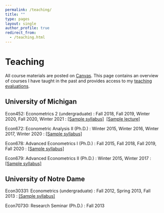 ```yaml
---
permalink: /teaching/
title: ""
type: pages
layout: single
author_profile: true
redirect_from: 
  - /teaching.html
---
```

# Teaching
All course materials are posted on [Canvas](https://umich.instructure.com). This page contains an overview of courses I have taught in the past and provides access to my [teaching evaluations](/assets/hagemann_evals.pdf).

## University of Michigan

Econ452: Econometrics 2 (undergraduate)
: Fall 2018, Fall 2019, Winter 2020, Fall 2020, Winter 2021
: [[Sample syllabus]](/assets/hagemann_452_syl.pdf)  [[Sample lecture]](https://www.youtube.com/watch?v=t5Hh-BUV5VU)

Econ672: Econometric Analysis II (Ph.D.)
: Winter 2015, Winter 2016, Winter 2017, Winter 2020
: [[Sample syllabus]](/assets/hagemann_672_syl.pdf)

Econ678: Advanced Econometrics I (Ph.D.)
: Fall 2015, Fall 2018, Fall 2019, Fall 2020
: [[Sample syllabus]](/assets/hagemann_678_syl.pdf)

Econ679: Advanced Econometrics II (Ph.D.)
: Winter 2015, Winter 2017
: [[Sample syllabus]](/assets/hagemann_679_syl.pdf)

## University of Notre Dame

Econ30331: Econometrics (undergraduate)
: Fall 2012, Spring 2013, Fall 2013
: [[Sample syllabus]](/assets/hagemann_452_syl.pdf)

Econ70730: Research Seminar (Ph.D.)
: Fall 2013
